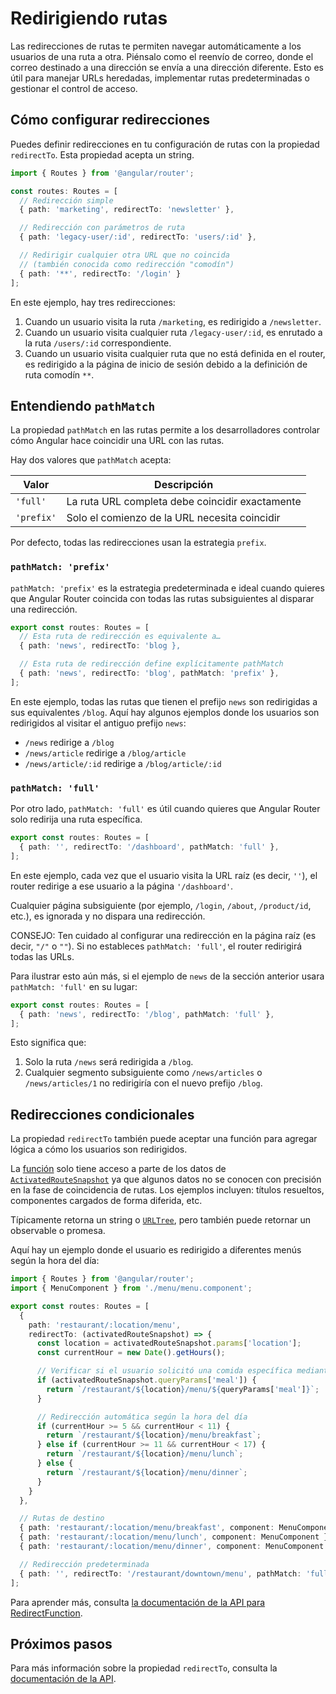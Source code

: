 # Redirigiendo rutas

Las redirecciones de rutas te permiten navegar automáticamente a los usuarios de una ruta a otra. Piénsalo como el reenvío de correo, donde el correo destinado a una dirección se envía a una dirección diferente. Esto es útil para manejar URLs heredadas, implementar rutas predeterminadas o gestionar el control de acceso.

## Cómo configurar redirecciones

Puedes definir redirecciones en tu configuración de rutas con la propiedad `redirectTo`. Esta propiedad acepta un string.

```ts
import { Routes } from '@angular/router';

const routes: Routes = [
  // Redirección simple
  { path: 'marketing', redirectTo: 'newsletter' },

  // Redirección con parámetros de ruta
  { path: 'legacy-user/:id', redirectTo: 'users/:id' },

  // Redirigir cualquier otra URL que no coincida
  // (también conocida como redirección "comodín")
  { path: '**', redirectTo: '/login' }
];
```

En este ejemplo, hay tres redirecciones:

1. Cuando un usuario visita la ruta `/marketing`, es redirigido a `/newsletter`.
2. Cuando un usuario visita cualquier ruta `/legacy-user/:id`, es enrutado a la ruta `/users/:id` correspondiente.
3. Cuando un usuario visita cualquier ruta que no está definida en el router, es redirigido a la página de inicio de sesión debido a la definición de ruta comodín `**`.

## Entendiendo `pathMatch`

La propiedad `pathMatch` en las rutas permite a los desarrolladores controlar cómo Angular hace coincidir una URL con las rutas.

Hay dos valores que `pathMatch` acepta:

| Valor      | Descripción                                        |
| ---------- | -------------------------------------------------- |
| `'full'`   | La ruta URL completa debe coincidir exactamente    |
| `'prefix'` | Solo el comienzo de la URL necesita coincidir     |

Por defecto, todas las redirecciones usan la estrategia `prefix`.

### `pathMatch: 'prefix'`

`pathMatch: 'prefix'` es la estrategia predeterminada e ideal cuando quieres que Angular Router coincida con todas las rutas subsiguientes al disparar una redirección.

```ts
export const routes: Routes = [
  // Esta ruta de redirección es equivalente a…
  { path: 'news', redirectTo: 'blog },

  // Esta ruta de redirección define explícitamente pathMatch
  { path: 'news', redirectTo: 'blog', pathMatch: 'prefix' },
];
```

En este ejemplo, todas las rutas que tienen el prefijo `news` son redirigidas a sus equivalentes `/blog`. Aquí hay algunos ejemplos donde los usuarios son redirigidos al visitar el antiguo prefijo `news`:

- `/news` redirige a `/blog`
- `/news/article` redirige a `/blog/article`
- `/news/article/:id` redirige a `/blog/article/:id`

### `pathMatch: 'full'`

Por otro lado, `pathMatch: 'full'` es útil cuando quieres que Angular Router solo redirija una ruta específica.

```ts
export const routes: Routes = [
  { path: '', redirectTo: '/dashboard', pathMatch: 'full' },
];
```

En este ejemplo, cada vez que el usuario visita la URL raíz (es decir, `''`), el router redirige a ese usuario a la página `'/dashboard'`.

Cualquier página subsiguiente (por ejemplo, `/login`, `/about`, `/product/id`, etc.), es ignorada y no dispara una redirección.

CONSEJO: Ten cuidado al configurar una redirección en la página raíz (es decir, `"/"` o `""`). Si no estableces `pathMatch: 'full'`, el router redirigirá todas las URLs.

Para ilustrar esto aún más, si el ejemplo de `news` de la sección anterior usara `pathMatch: 'full'` en su lugar:

```ts
export const routes: Routes = [
  { path: 'news', redirectTo: '/blog', pathMatch: 'full' },
];
```

Esto significa que:

1. Solo la ruta `/news` será redirigida a `/blog`.
2. Cualquier segmento subsiguiente como `/news/articles` o `/news/articles/1` no redirigiría con el nuevo prefijo `/blog`.

## Redirecciones condicionales

La propiedad `redirectTo` también puede aceptar una función para agregar lógica a cómo los usuarios son redirigidos.

La [función](api/router/RedirectFunction) solo tiene acceso a parte de los datos de [`ActivatedRouteSnapshot`](api/router/ActivatedRouteSnapshot) ya que algunos datos no se conocen con precisión en la fase de coincidencia de rutas. Los ejemplos incluyen: títulos resueltos, componentes cargados de forma diferida, etc.

Típicamente retorna un string o [`URLTree`](api/router/UrlTree), pero también puede retornar un observable o promesa.

Aquí hay un ejemplo donde el usuario es redirigido a diferentes menús según la hora del día:

```ts
import { Routes } from '@angular/router';
import { MenuComponent } from './menu/menu.component';

export const routes: Routes = [
  {
    path: 'restaurant/:location/menu',
    redirectTo: (activatedRouteSnapshot) => {
      const location = activatedRouteSnapshot.params['location'];
      const currentHour = new Date().getHours();

      // Verificar si el usuario solicitó una comida específica mediante parámetro de consulta
      if (activatedRouteSnapshot.queryParams['meal']) {
        return `/restaurant/${location}/menu/${queryParams['meal']}`;
      }

      // Redirección automática según la hora del día
      if (currentHour >= 5 && currentHour < 11) {
        return `/restaurant/${location}/menu/breakfast`;
      } else if (currentHour >= 11 && currentHour < 17) {
        return `/restaurant/${location}/menu/lunch`;
      } else {
        return `/restaurant/${location}/menu/dinner`;
      }
    }
  },

  // Rutas de destino
  { path: 'restaurant/:location/menu/breakfast', component: MenuComponent },
  { path: 'restaurant/:location/menu/lunch', component: MenuComponent },
  { path: 'restaurant/:location/menu/dinner', component: MenuComponent },

  // Redirección predeterminada
  { path: '', redirectTo: '/restaurant/downtown/menu', pathMatch: 'full' }
];
```

Para aprender más, consulta [la documentación de la API para RedirectFunction](api/router/RedirectFunction).

## Próximos pasos

Para más información sobre la propiedad `redirectTo`, consulta la [documentación de la API](api/router/Route#redirectTo).
